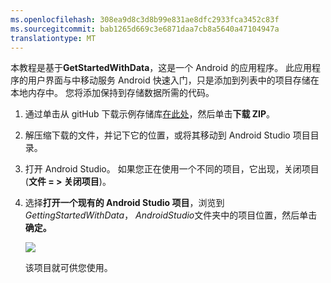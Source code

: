 ```yaml
---
ms.openlocfilehash: 308ea9d8c3d8b99e831ae8dfc2933fca3452c83f
ms.sourcegitcommit: bab1265d669c3e6871daa7cb8a5640a47104947a
translationtype: MT
---
```

本教程是基于**GetStartedWithData**，这是一个 Android 的应用程序。 此应用程序的用户界面与中移动服务 Android 快速入门，只是添加到列表中的项目存储在本地内存中。 您将添加保持到存储数据所需的代码。


1. 通过单击从 gitHub 下载示例存储库<a href="https://github.com/Azure/mobile-services-samples" target="blank">在此处</a>，然后单击**下载 ZIP**。

2. 解压缩下载的文件，并记下它的位置，或将其移动到 Android Studio 项目目录。

3. 打开 Android Studio。 如果您正在使用一个不同的项目，它出现，关闭项目 (**文件 = > 关闭项目**)。

4. 选择**打开一个现有的 Android Studio 项目**，浏览到*GettingStartedWithData*， *AndroidStudio*文件夹中的项目位置，然后单击**确定。** 


    ![](./media/mobile-services-android-get-started/android-studio-import-project.png)

    该项目就可供您使用。
 
